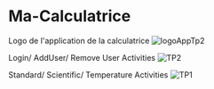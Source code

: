 # Ma-Calculatrice

Logo de l'application de la calculatrice
![logoAppTp2](https://github.com/HoudaMounir/Ma-Calculatrice/assets/122269840/9ae94e5b-b843-4136-a548-27d65ead74ed)

Login/ AddUser/ Remove User Activities
![TP2](https://github.com/HoudaMounir/Ma-Calculatrice/assets/122269840/d394dada-fe08-4ac1-aa9a-ce663ce8825b)

Standard/ Scientific/ Temperature Activities
![TP1](https://github.com/HoudaMounir/Ma-Calculatrice/assets/122269840/843cbed7-9d69-4b8c-b00d-7e25f735c552)
